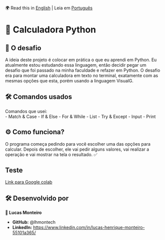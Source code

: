 🌍 Read this in [English](README.md) | Leia em [Português](README.pt.md)

# 🧮 Calculadora Python
## 🎯 O desafio

A ideia deste projeto é colocar em prática o que eu aprendi em Python. Eu atualmente estou estudando essa linguagem, então decidir pegar um desafio que foi passado na minha faculdade e refazer em Python. O desafio era para montar uma calculadora em texto no terminal, exatamente com as mesmas opções que esta, porém usando a linguagem VisualG.

## 🛠️ Comandos usados

Comandos que usei:    
    - Match & Case
    - If & Else
    - For & While
    - List
    - Try & Except
    - Input
    - Print

## ⚙️ Como funciona?

O programa começa pedindo para você escolher uma das opções para calcular. Depois de escolher, ele vai pedir alguns valores, vai realizar a operação e vai mostrar na tela o resultado. ✅

## Teste
[Link para Google colab](https://colab.research.google.com/drive/1vjqraosmrojPcxuzwodOa52gaPrYZJBc?usp=sharing)

## 🛠️ Desenvolvido por

**👤 Lucas Monteiro**

- **GitHub:** @lhmontech
- **LinkedIn:** https://www.linkedin.com/in/lucas-henrique-monteiro-55101a365/

